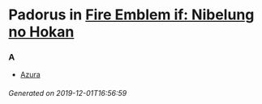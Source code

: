 # Padorus in [Fire Emblem if: Nibelung no Hokan](https://myanimelist.net/manga/105896/Fire_Emblem_if__Nibelung_no_Hokan)

### A
* [Azura](https://github.com/shadow578/Project-Padoru/blob/master/table-of-contents/characters/Azura.md)

###### Generated on 2019-12-01T16:56:59
